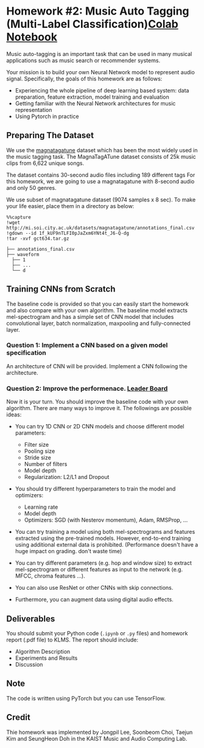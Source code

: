 # Homework #2: Music Auto Tagging (Multi-Label Classification)[Colab Notebook](https://colab.research.google.com/drive/15M1ecjYxEufk94g7AK60cFMKJM480M2E?usp=sharing)

Music auto-tagging is an important task that can be used in many musical applications such as music search or recommender systems. 

Your mission is to build your own Neural Network model to represent audio signal. Specifically, the goals of this homework are as follows:

* Experiencing the whole pipeline of deep learning based system: data preparation, feature extraction, model training and evaluation
* Getting familiar with the Neural Network architectures for music representation
* Using Pytorch in practice

## Preparing The Dataset
We use the [magnatagatune](https://mirg.city.ac.uk/codeapps/the-magnatagatune-dataset) dataset which has been the most widely used in the music tagging task.  The MagnaTagATune dataset consists of 25k music
clips from 6,622 unique songs.

The dataset contains 30-second audio files including 189 different tags
For this homework, we are going to use a magnatagatune with 8-second audio and only 50 genres.

We use subset of magnatagatune dataset (9074 samples x 8 sec).
To make your life easier, place them in a directory as below:

```
%%capture
!wget http://mi.soi.city.ac.uk/datasets/magnatagatune/annotations_final.csv
!gdown --id 1f_kUF9nTLFI0pJaZxm6YNt4t_J6-Q-dg
!tar -xvf gct634.tar.gz
```

```
├── annotations_final.csv
├── waveform
  ├── 1
  ├── ...
  └── d
```

## Training CNNs from Scratch
The baseline code is provided so that you can easily start the homework and also compare with your own algorithm.
The baseline model extracts mel-spectrogram and has a simple set of CNN model that includes convolutional layer, batch normalization, maxpooling and fully-connected layer.

### Question 1: Implement a CNN based on a given model specification
An architecture of CNN will be provided. Implement a CNN following the architecture.

### Question 2: Improve the performenace. [Leader Board](https://docs.google.com/spreadsheets/d/1WTFrSzQKjRqPfktVtrGKnFDbam4pAnayMdr8kECRYzM/edit?usp=sharing)
Now it is your turn. You should improve the baseline code with your own algorithm. There are many ways to improve it. The followings are possible ideas: 

* You can try 1D CNN or 2D CNN models and choose different model parameters:
    * Filter size
    * Pooling size
    * Stride size 
    * Number of filters
    * Model depth
    * Regularization: L2/L1 and Dropout

* You should try different hyperparameters to train the model and optimizers:
    * Learning rate
    * Model depth
    * Optimizers: SGD (with Nesterov momentum), Adam, RMSProp, ...

* You can try training a model using both mel-spectrograms and features extracted using the pre-trained models. However, end-to-end training using additional external data is prohibited. (Performance doesn't have a huge impact on grading. don't waste time)

* You can try different parameters (e.g. hop and window size) to extract mel-spectrogram or different features as input to the network (e.g. MFCC, chroma features ...). 

* You can also use ResNet or other CNNs with skip connections. 

* Furthermore, you can augment data using digital audio effects.


## Deliverables
You should submit your Python code (`.ipynb` or `.py` files) and homework report (.pdf file) to KLMS. The report should include:
* Algorithm Description
* Experiments and Results
* Discussion

## Note
The code is written using PyTorch but you can use TensorFlow.

## Credit
Thie homework was implemented by Jongpil Lee, Soonbeom Choi, Taejun Kim and SeungHeon Doh in the KAIST Music and Audio Computing Lab.